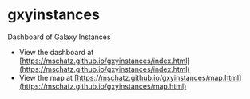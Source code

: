 # gxyinstances
Dashboard of Galaxy Instances


- View the dashboard at [https://mschatz.github.io/gxyinstances/index.html](https://mschatz.github.io/gxyinstances/index.html)
- View the map at [https://mschatz.github.io/gxyinstances/map.html](https://mschatz.github.io/gxyinstances/map.html)
